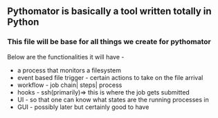 ## Pythomator is basically a tool written totally in Python
### This file will be base for all things we create for pythomator 
Below are the functionalities it will have -
* a process that monitors a filesystem
* event based file trigger - certain actions to take on the file arrival
* workflow - job chain| steps| process
* hooks - ssh(primarily)=> this is where the job gets submitted
* UI - so that one can know what states are the running processes in
* GUI - possibly later but certainly good to have
